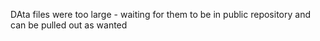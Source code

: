 DAta files were too large - waiting for them to be in public repository and can be pulled out as wanted
